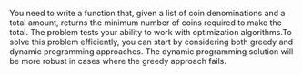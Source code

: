 You need to write a function that, given a list of coin denominations and a total amount, returns the minimum number of coins required to make the total. The problem tests your ability to work with optimization algorithms.To solve this problem efficiently, you can start by considering both greedy and dynamic programming approaches. The dynamic programming solution will be more robust in cases where the greedy approach fails.
